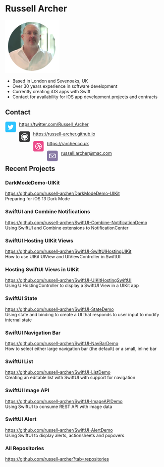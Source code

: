 # Russell Archer

![](./images/profile.png)

* Based in London and Sevenoaks, UK
* Over 30 years experience in software development
* Currently creating iOS apps with Swift
* Contact for availability for iOS app development projects and contracts

## Contact
<img src="./images/twitter.png" style="float: left; margin-right: 10px;" /> https://twitter.com/Russell_Archer

<img src="./images/github.png" style="float: left; margin-right: 10px;" /> https://russell-archer.github.io

<img src="./images/web.png" style="float: left; margin-right: 10px;" /> https://rarcher.co.uk

<img src="./images/email.png" style="float: left; margin-right: 10px;" /> russell.archer@mac.com


## Recent Projects

### DarkModeDemo-UIKit
https://github.com/russell-archer/DarkModeDemo-UIKit<br/>
Preparing for iOS 13 Dark Mode

### SwiftUI and Combine Notifications
https://github.com/russell-archer/SwiftUI-Combine-NotificationDemo<br/>
Using SwiftUI and Combine extensions to NotificationCenter

### SwiftUI Hosting UIKit Views
https://github.com/russell-archer/SwiftUI-SwiftUIHostingUIKit<br/>
How to use UIKit UIView and UIViewController in SwiftUI

### Hosting SwiftUI Views in UIKit
https://github.com/russell-archer/SwiftUI-UIKitHostingSwiftUI<br/>
Using UIHostingController to display a SwiftUI View in a UIKit app

### SwiftUI State
https://github.com/russell-archer/SwiftUI-StateDemo<br/>
Using state and binding to create a UI that responds to user input to modify internal state

### SwiftUI Navigation Bar
https://github.com/russell-archer/SwiftUI-NavBarDemo<br/>
How to select either large navigation bar (the default) or a small, inline bar

### SwiftUI List
https://github.com/russell-archer/SwiftUI-ListDemo<br/>
Creating an editable list with SwiftUI with support for navigation

### SwiftUI Image API
https://github.com/russell-archer/SwiftUI-ImageAPIDemo<br/>
Using SwiftUI to consume REST API with image data

### SwiftUI Alert
https://github.com/russell-archer/SwiftUI-AlertDemo<br/>
Using SwiftUI to display alerts, actionsheets and popovers

### All Repositories
https://github.com/russell-archer?tab=repositories
